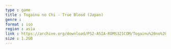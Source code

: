 ```yaml
---
type : game
title : Togainu no Chi - True Blood (Japan)
genre : 
format : iso
region : asia
link : https://archive.org/download/PS2-ASIA-ROMS321COM/Togainu%20no%20Chi%20-%20True%20Blood%20%28Japan%29.7z
size : 1.2GB
---
```

